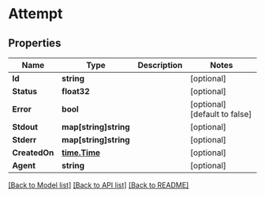# Attempt

## Properties

Name | Type | Description | Notes
------------ | ------------- | ------------- | -------------
**Id** | **string** |  | [optional] 
**Status** | **float32** |  | [optional] 
**Error** | **bool** |  | [optional] [default to false]
**Stdout** | **map[string]string** |  | [optional] 
**Stderr** | **map[string]string** |  | [optional] 
**CreatedOn** | [**time.Time**](time.Time.md) |  | [optional] 
**Agent** | **string** |  | [optional] 

[[Back to Model list]](../README.md#documentation-for-models) [[Back to API list]](../README.md#documentation-for-api-endpoints) [[Back to README]](../README.md)


